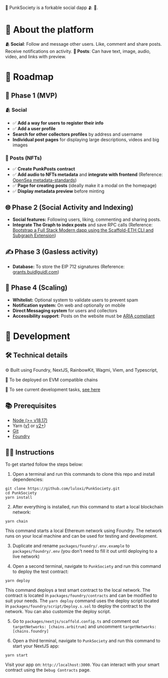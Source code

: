 🤘 PunkSociety is a forkable social dapp 🫂 💬.

# 🐰 About the platform

**🫂 Social**: Follow and message other users. Like, comment and share posts. Receive notifications on activity.
**💬 Posts**: Can have text, image, audio, video, and links with preview.

# 🐰 Roadmap

## 🐣 Phase 1 (MVP)

### 🫂 Social

- ✅ **Add a way for users to register their info**
- ✅ **Add a user profile**
- **Search for other collectors profiles** by address and username
- **Individual post pages** for displaying large descriptions, videos and big images

### 💬 Posts (NFTs)

- ✅ **Create PunkPosts contract**
- ✅ **Add audio to NFTs metadata** and **integrate with frontend** (Reference: [OpenSea metadata-standards](https://docs.opensea.io/docs/metadata-standards))
- ✅ **Page for creating posts** (ideally make it a modal on the homepage)
- ✅ **Display metadata preview** before minting

## 🌐 Phase 2 (Social Activity and Indexing)

- **Social features:** Following users, liking, commenting and sharing posts.
- **Integrate The Graph to index posts** and save RPC calls (Reference: [Bootstrap a Full Stack Modern dapp using the Scaffold-ETH CLI and Subgraph Extension](https://siddhantk08.hashnode.dev/bootstrap-a-full-stack-modern-dapp-using-the-scaffold-eth-cli-and-subgraph-extension))

## ✍️ Phase 3 (Gasless activity)

- **Database:** To store the EIP 712 signatures (Reference: [grants.buidlguidl.com](https://github.com/BuidlGuidl/grants.buidlguidl.com))

## 🚀 Phase 4 (Scaling)

- **Whitelist:** Optional system to validate users to prevent spam
- **Notification system:** On web and optionally on mobile
- **Direct Messaging system** for users and collectors
- **Accessibility support**: Posts on the website must be [ARIA compliant](https://developer.mozilla.org/en-US/docs/Web/Accessibility/ARIA)

# 🐰 Development

## 🛠️ Technical details

⚙️ Built using Foundry, NextJS, RainbowKit, Wagmi, Viem, and Typescript,

🔗 To be deployed on EVM compatible chains

🐰 To see current development tasks, [see here](https://lulox.notion.site/PunkSociety-3458ad216e8c40a9b4489fe026146552?pvs=74)

## 📚 Prerequisites

- [Node (>= v18.17)](https://nodejs.org/en/download/package-manager)
- Yarn ([v1](https://classic.yarnpkg.com/en/docs/install/#windows-stable) or [v2+](https://yarnpkg.com/getting-started/install))
- [Git](https://git-scm.com/downloads)
- [Foundry](https://book.getfoundry.sh/getting-started/installation)

## 👨‍🏫 Instructions

To get started follow the steps below:

1. Open a terminal and run this commands to clone this repo and install dependencies:

```
git clone https://github.com/luloxi/PunkSociety.git
cd PunkSociety
yarn install
```

2. After everything is installed, run this command to start a local blockchain network:

```
yarn chain
```

This command starts a local Ethereum network using Foundry. The network runs on your local machine and can be used for testing and development.

3. Duplicate and rename `packages/foundry/.env.example` to `packages/foundry/.env` (you don't need to fill it out until deploying to a live network)

4. Open a second terminal, navigate to `PunkSociety` and run this command to deploy the test contract:

```
yarn deploy
```

This command deploys a test smart contract to the local network. The contract is located in `packages/foundry/contracts` and can be modified to suit your needs. The `yarn deploy` command uses the deploy script located in `packages/foundry/script/Deploy.s.sol` to deploy the contract to the network. You can also customize the deploy script.

5. Go to `packages/nextjs/scaffold.config.ts` and comment out `targetNetworks: [chains.arbitrum]` and uncomment `targetNetworks: [chains.foundry]`

6. Open a third terminal, navigate to `PunkSociety` and run this command to start your NextJS app:

```
yarn start
```

Visit your app on: `http://localhost:3000`. You can interact with your smart contract using the `Debug Contracts` page.
